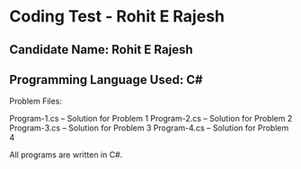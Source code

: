 # Coding Test - Rohit E Rajesh

## Candidate Name: Rohit E Rajesh

## Programming Language Used: C#

 Problem Files:

Program-1.cs – Solution for Problem 1
Program-2.cs – Solution for Problem 2
Program-3.cs – Solution for Problem 3
Program-4.cs – Solution for Problem 4

All programs are written in C#.


